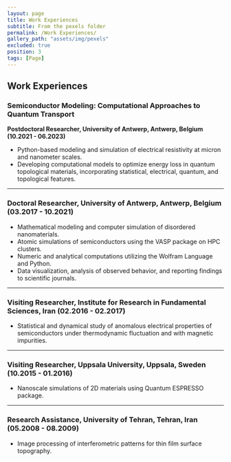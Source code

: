 ```yaml
---
layout: page
title: Work Experiences
subtitle: From the pexels folder
permalink: /Work Experiences/
gallery_path: "assets/img/pexels"
excluded: true
position: 3
tags: [Page]
---
```


## Work Experiences

### Semiconductor Modeling: Computational Approaches to Quantum Transport
**Postdoctoral Researcher, University of Antwerp, Antwerp, Belgium (10.2021 - 06.2023)**  
- Python-based modeling and simulation of electrical resistivity at micron and nanometer scales.
- Developing computational models to optimize energy loss in quantum topological materials, incorporating statistical, electrical, quantum, and topological features.

---

### Doctoral Researcher, University of Antwerp, Antwerp, Belgium (03.2017 - 10.2021)
- Mathematical modeling and computer simulation of disordered nanomaterials.
- Atomic simulations of semiconductors using the VASP package on HPC clusters.
- Numeric and analytical computations utilizing the Wolfram Language and Python.
- Data visualization, analysis of observed behavior, and reporting findings to scientific journals.

---

### Visiting Researcher, Institute for Research in Fundamental Sciences, Iran (02.2016 - 02.2017)
- Statistical and dynamical study of anomalous electrical properties of semiconductors under thermodynamic fluctuation and with magnetic impurities.

---

### Visiting Researcher, Uppsala University, Uppsala, Sweden (10.2015 - 01.2016)
- Nanoscale simulations of 2D materials using Quantum ESPRESSO package.

---

### Research Assistance, University of Tehran, Tehran, Iran (05.2008 - 08.2009)
- Image processing of interferometric patterns for thin film surface topography.

